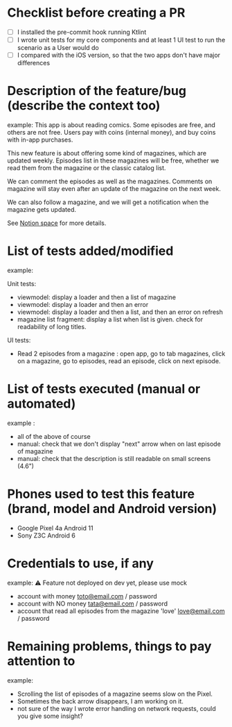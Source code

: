 # Checklist before creating a PR

- [ ] I installed the pre-commit hook running Ktlint
- [ ] I wrote unit tests for my core components and at least 1 UI test to run the scenario as a User
  would do
- [ ] I compared with the iOS version, so that the two apps don't have major differences

# Description of the feature/bug (describe the context too)

example: This app is about reading comics. Some episodes are free, and others are not free. Users
pay with coins (internal money), and buy coins with in-app purchases.

This new feature is about offering some kind of magazines, which are updated weekly. Episodes list
in these magazines will be free, whether we read them from the magazine or the classic catalog list.

We can comment the episodes as well as the magazines. Comments on magazine will stay even after an
update of the magazine on the next week.

We can also follow a magazine, and we will get a notification when the magazine gets updated.

See
[Notion space](https://www.notion.so/myorg/Epic-User-Stories-72a58536b5f342c0a773c9b4c6d17498)
for more details.

# List of tests added/modified

example:

Unit tests:

- viewmodel: display a loader and then a list of magazine
- viewmodel: display a loader and then an error
- viewmodel: display a loader and then a list, and then an error on refresh
- magazine list fragment: display a list when list is given. check for readability of long titles.

UI tests:

- Read 2 episodes from a magazine : open app, go to tab magazines, click on a magazine, go to
  episodes, read an episode, click on next episode.

# List of tests executed (manual or automated)

example :

- all of the above of course
- manual: check that we don't display "next" arrow when on last episode of magazine
- manual: check that the description is still readable on small screens (4.6")

# Phones used to test this feature (brand, model and Android version)

- Google Pixel 4a Android 11
- Sony Z3C Android 6

# Credentials to use, if any

example:
⚠️ Feature not deployed on dev yet, please use mock

- account with money toto@email.com / password
- account with NO money tata@email.com / password
- account that read all episodes from the magazine 'love' love@email.com / password

# Remaining problems, things to pay attention to

example:

- Scrolling the list of episodes of a magazine seems slow on the Pixel.
- Sometimes the back arrow disappears, I am working on it.
- not sure of the way I wrote error handling on network requests, could you give some insight?
